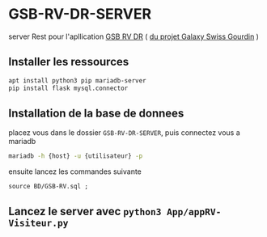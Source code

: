 # GSB-RV-DR-SERVER
server Rest pour l'apllication [GSB RV DR](https://github.com/AlphaxHotelxMikexEchoxDelta/GSB-RV-DR) ( [du projet Galaxy Swiss Gourdin](https://github.com/AlphaxHotelxMikexEchoxDelta/GSB-Projet) )

## Installer les ressources
```bash
apt install python3 pip mariadb-server
pip install flask mysql.connector
```

## Installation de la base de donnees
placez vous dans le dossier ```GSB-RV-DR-SERVER```, puis connectez vous a mariadb
```bash
mariadb -h {host} -u {utilisateur} -p
```
ensuite lancez les commandes suivante
```
source BD/GSB-RV.sql ;
```

## Lancez le server avec ```python3 App/appRV-Visiteur.py```
